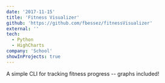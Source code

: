```yaml
---
date: '2017-11-15'
title: 'Fitness Visualizer'
github: 'https://github.com/fbessez/fitnessVisualizer'
external: ''
tech:
  - Python
  - HighCharts
company: 'School'
showInProjects: true
---
```


A simple CLI for tracking fitness progress -- graphs included!
